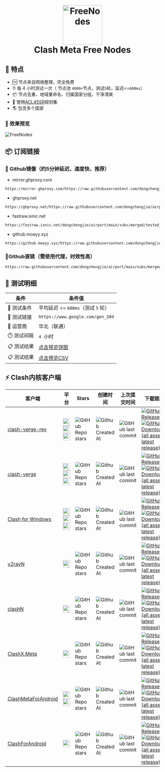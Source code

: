 <h1 align="center">
  <img src="https://fastly.jsdelivr.net/gh/clash-verge-rev/clash-verge-rev@main/src/assets/image/logo.png" alt="FreeNodes" width="128" />
  <br>
  Clash Meta Free Nodes
  <br>
</h1>



## 🦄 特点

- 🆓 节点来自网络整理，完全免费
- ⏰ 每 4 小时测试一次（ 节点池 `4000+`节点，测试`5`轮，延迟<=`600ms`）
- 📦 节点去重、地域重命名、归属国家分组，干净清爽
- 📏 使用[ACL4SSR](https://github.com/ACL4SSR/ACL4SSR/tree/master)规则集
- 🌎 包含多个国家
### 👀 效果预览

<img src="https://fastly.jsdelivr.net/gh/dongchengjie/airport@main/preview.png" alt="FreeNodes"/>

## 📦 订阅链接

### 🚀 Github镜像（约5分钟延迟，速度快，推荐）

- mirror.ghproxy.com

```
https://mirror.ghproxy.com/https://raw.githubusercontent.com/dongchengjie/airport/main/subs/merged/tested_within.yaml
```

- ghproxy.net

```
https://ghproxy.net/https://raw.githubusercontent.com/dongchengjie/airport/main/subs/merged/tested_within.yaml
```

- fastraw.ixnic.net

```
https://fastraw.ixnic.net/dongchengjie/airport/main/subs/merged/tested_within.yaml
```

- github.moeyy.xyz

```
https://github.moeyy.xyz/https://raw.githubusercontent.com/dongchengjie/airport/main/subs/merged/tested_within.yam
```

### 🔗Github直链（需使用代理，时效性高）

```
https://raw.githubusercontent.com/dongchengjie/airport/main/subs/merged/tested_within.yaml
```

## 🧪 测试明细

| 条件       | 条件值                                                       |
| ---------- | ------------------------------------------------------------ |
| 🧪 测试条件 | 平均延迟 <= `600ms`（测试 `5` 轮）                           |
| 🔗 测试链接 | `https://www.google.com/gen_204`                             |
| 📶 运营商   | 华北（联通）                                                 |
| ⏱️ 测试间隔 | `4 `小时                                                     |
| 📋 测试结果 | [点击预览饼图](https://github.com/dongchengjie/airport/blob/main/subs/statistics/tested_within.md) |
| 📋 测试结果 | [点击预览CSV](https://github.com/dongchengjie/airport/blob/main/subs/statistics/tested_within.csv) |

## ⚡️ Clash内核客户端

| 客户端                                                       | 平台                                                         | Stars                                                        | 创建时间                                                     | 上次提交时间                                                 | 下载链接                                                     |
| ------------------------------------------------------------ | ------------------------------------------------------------ | ------------------------------------------------------------ | ------------------------------------------------------------ | ------------------------------------------------------------ | ------------------------------------------------------------ |
| [clash-verge-rev](https://github.com/clash-verge-rev/clash-verge-rev) | <img width="24" height="24" src="https://img.icons8.com/color/24/microsoft.png" alt="microsoft"/><img width="24" height="24" src="https://img.icons8.com/external-those-icons-flat-those-icons/24/external-Linux-logos-and-brands-those-icons-flat-those-icons.png" alt="external-Linux-logos-and-brands-those-icons-flat-those-icons"/><img width="24" height="24" src="https://img.icons8.com/color/48/mac-logo.png" alt="mac-logo"/> | <img alt="GitHub Repo stars" src="https://img.shields.io/github/stars/clash-verge-rev/clash-verge-rev"> | <img alt="Github Created At" src="https://img.shields.io/github/created-at/clash-verge-rev/clash-verge-rev"> | <img alt="GitHub last commit" src="https://img.shields.io/github/last-commit/clash-verge-rev/clash-verge-rev"> | <a href='https://github.com/clash-verge-rev/clash-verge-rev/releases/latest'><img alt="GitHub Release" src="https://img.shields.io/github/v/release/clash-verge-rev/clash-verge-rev"><img alt="GitHub Downloads (all assets, latest release)" src="https://img.shields.io/github/downloads/clash-verge-rev/clash-verge-rev/latest/total"></a> |
| [clash-verge](https://github.com/zzzgydi/clash-verge/tree/main) | <img width="24" height="24" src="https://img.icons8.com/color/24/microsoft.png" alt="microsoft"/><img width="24" height="24" src="https://img.icons8.com/external-those-icons-flat-those-icons/24/external-Linux-logos-and-brands-those-icons-flat-those-icons.png" alt="external-Linux-logos-and-brands-those-icons-flat-those-icons"/><img width="24" height="24" src="https://img.icons8.com/color/48/mac-logo.png" alt="mac-logo"/> | <img alt="GitHub Repo stars" src="https://img.shields.io/github/stars/zzzgydi/clash-verge"> | <img alt="Github Created At" src="https://img.shields.io/github/created-at/zzzgydi/clash-verge"> | <img alt="GitHub last commit" src="https://img.shields.io/github/last-commit/zzzgydi/clash-verge"> | <a href='https://github.com/zzzgydi/clash-verge/releases/latest'><img alt="GitHub Release" src="https://img.shields.io/github/v/release/zzzgydi/clash-verge"><img alt="GitHub Downloads (all assets, latest release)" src="https://img.shields.io/github/downloads/zzzgydi/clash-verge/latest/total"></a> |
| [Clash for Windows](https://github.com/Fndroid/clash_for_windows_pkg) | <img width="24" height="24" src="https://img.icons8.com/color/24/microsoft.png" alt="microsoft"/><img width="24" height="24" src="https://img.icons8.com/external-those-icons-flat-those-icons/24/external-Linux-logos-and-brands-those-icons-flat-those-icons.png" alt="external-Linux-logos-and-brands-those-icons-flat-those-icons"/><img width="24" height="24" src="https://img.icons8.com/color/48/mac-logo.png" alt="mac-logo"/> | <img alt="GitHub Repo stars" src="https://img.shields.io/github/stars/Fndroid/clash_for_windows_pkg"> | <img alt="Github Created At" src="https://img.shields.io/github/created-at/Fndroid/clash_for_windows_pkg"> | <img alt="GitHub last commit" src="https://img.shields.io/github/last-commit/Fndroid/clash_for_windows_pkg"> | <a href='https://github.com/clashdownload/Clash_for_Windows/releases/latest'><img alt="GitHub Release" src="https://img.shields.io/github/v/release/clashdownload/Clash_for_Windows?color=red"><img alt="GitHub Downloads (all assets, latest release)" src="https://img.shields.io/github/downloads/clashdownload/Clash_for_Windows/latest/total"></a> |
| [v2rayN](https://github.com/2dust/v2rayN)                    | <img width="24" height="24" src="https://img.icons8.com/color/24/microsoft.png" alt="microsoft"/> | <img alt="GitHub Repo stars" src="https://img.shields.io/github/stars/2dust/v2rayN"> | <img alt="Github Created At" src="https://img.shields.io/github/created-at/2dust/v2rayN"> | <img alt="GitHub last commit" src="https://img.shields.io/github/last-commit/2dust/v2rayN"> | <a href='https://github.com/2dust/v2rayN/releases/latest'><img alt="GitHub Release" src="https://img.shields.io/github/v/release/2dust/v2rayN"><img alt="GitHub Downloads (all assets, latest release)" src="https://img.shields.io/github/downloads/2dust/v2rayN/latest/total"></a> |
| [clashN](https://github.com/2dust/clashN)                    | <img width="24" height="24" src="https://img.icons8.com/color/24/microsoft.png" alt="microsoft"/> | <img alt="GitHub Repo stars" src="https://img.shields.io/github/stars/2dust/clashN"> | <img alt="Github Created At" src="https://img.shields.io/github/created-at/2dust/clashN"> | <img alt="GitHub last commit" src="https://img.shields.io/github/last-commit/2dust/clashN"> | <a href='https://github.com/2dust/clashN/releases/latest'><img alt="GitHub Release" src="https://img.shields.io/github/v/release/2dust/clashN"><img alt="GitHub Downloads (all assets, latest release)" src="https://img.shields.io/github/downloads/2dust/clashN/latest/total"></a> |
| [ClashX.Meta](https://github.com/MetaCubeX/ClashX.Meta)      | <img width="24" height="24" src="https://img.icons8.com/color/48/mac-logo.png" alt="mac-logo"/> | <img alt="GitHub Repo stars" src="https://img.shields.io/github/stars/MetaCubeX/ClashX.Meta"> | <img alt="Github Created At" src="https://img.shields.io/github/created-at/MetaCubeX/ClashX.Meta"> | <img alt="GitHub last commit" src="https://img.shields.io/github/last-commit/MetaCubeX/ClashX.Meta"> | <a href='https://github.com/MetaCubeX/ClashX.Meta/releases/latest'><img alt="GitHub Release" src="https://img.shields.io/github/v/release/MetaCubeX/ClashX.Meta"><img alt="GitHub Downloads (all assets, latest release)" src="https://img.shields.io/github/downloads/MetaCubeX/ClashX.Meta/latest/total"></a> |
| [ClashMetaForAndroid](https://github.com/MetaCubeX/ClashMetaForAndroid) | <img width="24" height="24" src="https://img.icons8.com/color/24/android-os.png" alt="android-os"/><a href='https://play.google.com/store/apps/details?id=com.github.metacubex.clash.meta'><img width="24" height="24" src="https://img.icons8.com/color/24/google-play.png" alt="google-play"/></a> | <img alt="GitHub Repo stars" src="https://img.shields.io/github/stars/MetaCubeX/ClashMetaForAndroid"> | <img alt="Github Created At" src="https://img.shields.io/github/created-at/MetaCubeX/ClashMetaForAndroid"> | <img alt="GitHub last commit" src="https://img.shields.io/github/last-commit/MetaCubeX/ClashMetaForAndroid"> | <a href='https://github.com/MetaCubeX/ClashMetaForAndroid/releases/latest'><img alt="GitHub Release" src="https://img.shields.io/github/v/release/MetaCubeX/ClashMetaForAndroid"><img alt="GitHub Downloads (all assets, latest release)" src="https://img.shields.io/github/downloads/MetaCubeX/ClashMetaForAndroid/latest/total"></a> |
| [ClashForAndroid](https://github.com/Kr328/ClashForAndroid)  | <img width="24" height="24" src="https://img.icons8.com/color/24/android-os.png" alt="android-os"/> | <img alt="GitHub Repo stars" src="https://img.shields.io/github/stars/Kr328/ClashForAndroid"> | <img alt="Github Created At" src="https://img.shields.io/github/created-at/Kr328/ClashForAndroid"> | <img alt="GitHub last commit" src="https://img.shields.io/github/last-commit/Kr328/ClashForAndroid"> | <a href='https://github.com/clashdownload/Clash_for_Android/releases/latest'><img alt="GitHub Release" src="https://img.shields.io/github/v/release/clashdownload/Clash_for_Android?color=red"><img alt="GitHub Downloads (all assets, latest release)" src="https://img.shields.io/github/downloads/clashdownload/Clash_for_Android/latest/total"></a> |
